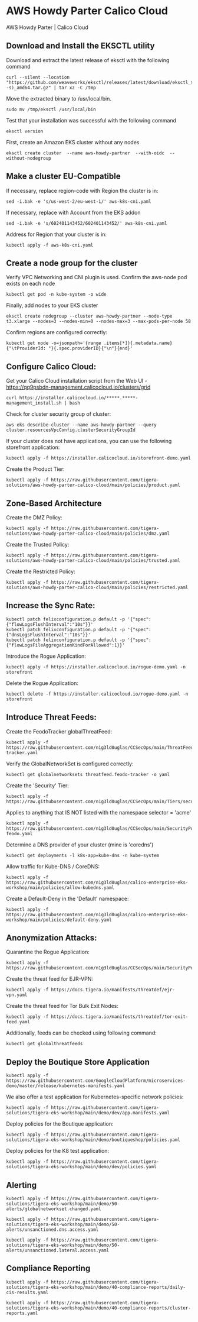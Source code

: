 # AWS Howdy Parter Calico Cloud
AWS Howdy Parter | Calico Cloud

## Download and Install the EKSCTL utility
Download and extract the latest release of eksctl with the following command
```
curl --silent --location "https://github.com/weaveworks/eksctl/releases/latest/download/eksctl_$(uname -s)_amd64.tar.gz" | tar xz -C /tmp
``` 
Move the extracted binary to /usr/local/bin.
```
sudo mv /tmp/eksctl /usr/local/bin
``` 
Test that your installation was successful with the following command
```
eksctl version
``` 
First, create an Amazon EKS cluster without any nodes
```
eksctl create cluster  --name aws-howdy-partner  --with-oidc  --without-nodegroup
```
## Make a cluster EU-Compatible
If necessary, replace region-code with Region the cluster is in:
```
sed -i.bak -e 's/us-west-2/eu-west-1/' aws-k8s-cni.yaml
```
If necessary, replace <account> with Account from the EKS addon
```
sed -i.bak -e 's/602401143452/602401143452/' aws-k8s-cni.yaml
```
Address for Region that your cluster is in:
```
kubectl apply -f aws-k8s-cni.yaml
```
## Create a node group for the cluster
Verify VPC Networking and CNI plugin is used. Confirm the aws-node pod exists on each node
```
kubectl get pod -n kube-system -o wide
```
Finally, add nodes to your EKS cluster
```
eksctl create nodegroup --cluster aws-howdy-partner --node-type t3.xlarge --nodes=3 --nodes-min=0 --nodes-max=3 --max-pods-per-node 58
```
Confirm regions are configured correctly:
```
kubectl get node -o=jsonpath='{range .items[*]}{.metadata.name}{"\tProviderId: "}{.spec.providerID}{"\n"}{end}'
```  
## Configure Calico Cloud:
Get your Calico Cloud installation script from the Web UI - https://qq9psbdn-management.calicocloud.io/clusters/grid
```
curl https://installer.calicocloud.io/*****.*****-management_install.sh | bash
```
Check for cluster security group of cluster:
```
aws eks describe-cluster --name aws-howdy-partner --query cluster.resourcesVpcConfig.clusterSecurityGroupId
```
If your cluster does not have applications, you can use the following storefront application:
```
kubectl apply -f https://installer.calicocloud.io/storefront-demo.yaml
```
Create the Product Tier:
```
kubectl apply -f https://raw.githubusercontent.com/tigera-solutions/aws-howdy-parter-calico-cloud/main/policies/product.yaml
```  
## Zone-Based Architecture  
Create the DMZ Policy:
```
kubectl apply -f https://raw.githubusercontent.com/tigera-solutions/aws-howdy-parter-calico-cloud/main/policies/dmz.yaml
```
Create the Trusted Policy:
```
kubectl apply -f https://raw.githubusercontent.com/tigera-solutions/aws-howdy-parter-calico-cloud/main/policies/trusted.yaml
``` 
Create the Restricted Policy:
```
kubectl apply -f https://raw.githubusercontent.com/tigera-solutions/aws-howdy-parter-calico-cloud/main/policies/restricted.yaml
``` 
## Increase the Sync Rate: 
``` 
kubectl patch felixconfiguration.p default -p '{"spec":{"flowLogsFlushInterval":"10s"}}'
kubectl patch felixconfiguration.p default -p '{"spec":{"dnsLogsFlushInterval":"10s"}}'
kubectl patch felixconfiguration.p default -p '{"spec":{"flowLogsFileAggregationKindForAllowed":1}}'
```
Introduce the Rogue Application:
```
kubectl apply -f https://installer.calicocloud.io/rogue-demo.yaml -n storefront
``` 
Delete the Rogue Application:
```
kubectl delete -f https://installer.calicocloud.io/rogue-demo.yaml -n storefront
```
## Introduce Threat Feeds:
Create the FeodoTracker globalThreatFeed: 
``` 
kubectl apply -f https://raw.githubusercontent.com/n1g3ld0uglas/CCSecOps/main/ThreatFeeds/feodo-tracker.yaml
```
Verify the GlobalNetworkSet is configured correctly:
``` 
kubectl get globalnetworksets threatfeed.feodo-tracker -o yaml
``` 
Create the 'Security' Tier:
``` 
kubectl apply -f https://raw.githubusercontent.com/n1g3ld0uglas/CCSecOps/main/Tiers/security.yaml
```  
Applies to anything that IS NOT listed with the namespace selector = 'acme' 
```
kubectl apply -f https://raw.githubusercontent.com/n1g3ld0uglas/CCSecOps/main/SecurityPolicies/block-feodo.yaml
```
Determine a DNS provider of your cluster (mine is 'coredns')
```
kubectl get deployments -l k8s-app=kube-dns -n kube-system
```  
Allow traffic for Kube-DNS / CoreDNS:
```
kubectl apply -f https://raw.githubusercontent.com/n1g3ld0uglas/calico-enterprise-eks-workshop/main/policies/allow-kubedns.yaml
```
Create a Default-Deny in the 'Default' namespace:
```
kubectl apply -f https://raw.githubusercontent.com/n1g3ld0uglas/calico-enterprise-eks-workshop/main/policies/default-deny.yaml
```
## Anonymization Attacks:
Quarantine the Rogue Application: 
```
kubectl apply -f https://raw.githubusercontent.com/n1g3ld0uglas/CCSecOps/main/SecurityPolicies/quarantine.yaml
```  
Create the threat feed for EJR-VPN: 
``` 
kubectl apply -f https://docs.tigera.io/manifests/threatdef/ejr-vpn.yaml
```
Create the threat feed for Tor Bulk Exit Nodes: 
``` 
kubectl apply -f https://docs.tigera.io/manifests/threatdef/tor-exit-feed.yaml
```
Additionally, feeds can be checked using following command:
``` 
kubectl get globalthreatfeeds 
```  
## Deploy the Boutique Store Application

```
kubectl apply -f https://raw.githubusercontent.com/GoogleCloudPlatform/microservices-demo/master/release/kubernetes-manifests.yaml
```  
We also offer a test application for Kubernetes-specific network policies:
```
kubectl apply -f https://raw.githubusercontent.com/tigera-solutions/tigera-eks-workshop/main/demo/dev/app.manifests.yaml
``` 
Deploy policies for the Boutique application:
```
kubectl apply -f https://raw.githubusercontent.com/tigera-solutions/tigera-eks-workshop/main/demo/boutiqueshop/policies.yaml
``` 
Deploy policies for the K8 test application:
```
kubectl apply -f https://raw.githubusercontent.com/tigera-solutions/tigera-eks-workshop/main/demo/dev/policies.yaml
```
## Alerting
```
kubectl apply -f https://raw.githubusercontent.com/tigera-solutions/tigera-eks-workshop/main/demo/50-alerts/globalnetworkset.changed.yaml
```
```
kubectl apply -f https://raw.githubusercontent.com/tigera-solutions/tigera-eks-workshop/main/demo/50-alerts/unsanctioned.dns.access.yaml
```
```
kubectl apply -f https://raw.githubusercontent.com/tigera-solutions/tigera-eks-workshop/main/demo/50-alerts/unsanctioned.lateral.access.yaml
``` 
## Compliance Reporting
```   
kubectl apply -f https://raw.githubusercontent.com/tigera-solutions/tigera-eks-workshop/main/demo/40-compliance-reports/daily-cis-results.yaml
```
```  
kubectl apply -f https://raw.githubusercontent.com/tigera-solutions/tigera-eks-workshop/main/demo/40-compliance-reports/cluster-reports.yaml
```  
